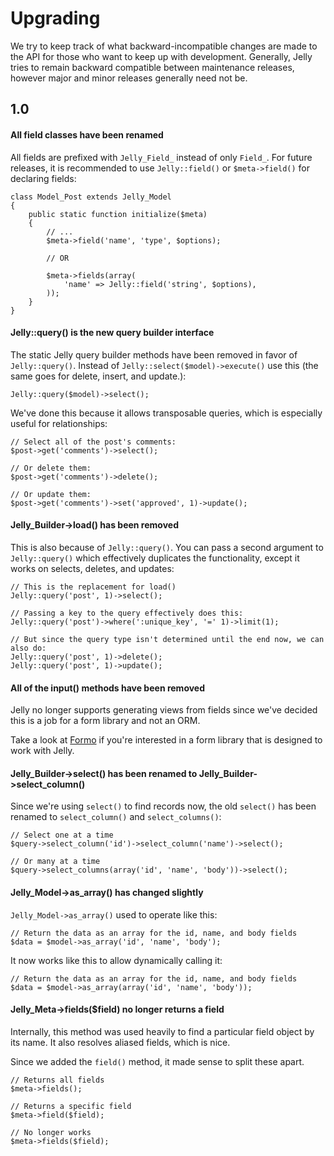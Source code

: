 # Upgrading 

We try to keep track of what backward-incompatible changes are made to the API
for those who want to keep up with development. Generally, Jelly tries to
remain backward compatible between maintenance releases, however major and
minor releases generally need not be.

## 1.0

#### All field classes have been renamed

All fields are prefixed with `Jelly_Field_` instead of only `Field_`. For future releases, it is recommended to use `Jelly::field()` or `$meta->field()` for declaring fields:

	class Model_Post extends Jelly_Model
	{
		public static function initialize($meta)
		{
			// ...
			$meta->field('name', 'type', $options);
			
			// OR
			
			$meta->fields(array(
				'name' => Jelly::field('string', $options),
			));
		}
	}

#### Jelly::query() is the new query builder interface

The static Jelly query builder methods have been removed in favor of `Jelly::query()`. Instead of `Jelly::select($model)->execute()` use this (the same goes for delete, insert, and update.):

	Jelly::query($model)->select();
	
We've done this because it allows transposable queries, which is especially useful for relationships:

	// Select all of the post's comments:
	$post->get('comments')->select();
	
	// Or delete them:
	$post->get('comments')->delete();
	
	// Or update them:
	$post->get('comments')->set('approved', 1)->update();
	
#### Jelly_Builder->load() has been removed

This is also because of `Jelly::query()`. You can pass a second argument to `Jelly::query()` which effectively duplicates the functionality, except it works on selects, deletes, and updates:

	// This is the replacement for load()
	Jelly::query('post', 1)->select();
	
	// Passing a key to the query effectively does this:
	Jelly::query('post')->where(':unique_key', '=' 1)->limit(1);
	
	// But since the query type isn't determined until the end now, we can also do:
	Jelly::query('post', 1)->delete();
	Jelly::query('post', 1)->update();
	
#### All of the input() methods have been removed

Jelly no longer supports generating views from fields since we've decided
this is a job for a form library and not an ORM.

Take a look at [Formo](http://github.com/bmidget/kohana-formo) if you're interested in a form library that is designed to work with Jelly.
	
#### Jelly_Builder->select() has been renamed to Jelly_Builder->select_column()

Since we're using `select()` to find records now, the old `select()` has been renamed to `select_column()` and `select_columns()`:

	// Select one at a time
	$query->select_column('id')->select_column('name')->select();
	
	// Or many at a time
	$query->select_columns(array('id', 'name', 'body'))->select();
	
#### Jelly_Model->as_array() has changed slightly

`Jelly_Model->as_array()` used to operate like this:

	// Return the data as an array for the id, name, and body fields
	$data = $model->as_array('id', 'name', 'body');
	
It now works like this to allow dynamically calling it:

	// Return the data as an array for the id, name, and body fields
	$data = $model->as_array(array('id', 'name', 'body'));
	
#### Jelly_Meta->fields($field) no longer returns a field

Internally, this method was used heavily to find a particular field object by its name. It also resolves aliased fields, which is nice.

Since we added the `field()` method, it made sense to split these apart.

	// Returns all fields
	$meta->fields();
	
	// Returns a specific field
	$meta->field($field);
	
	// No longer works
	$meta->fields($field);
